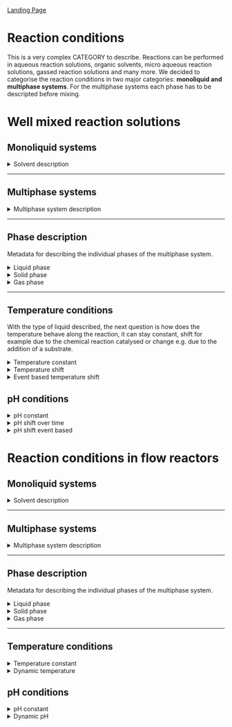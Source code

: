 [Landing Page](/Readme.md)

# Reaction conditions


This is a very complex CATEGORY to describe. Reactions can be performed in aqueous reaction solutions, organic solvents, micro aqueous reaction solutions, gassed reaction solutions and many more. We decided to categorise the reaction conditions in two major categories: __monoliquid and multiphase systems__. For the multiphase systems each phase has to be descripted before mixing.

# Well mixed reaction solutions


## Monoliquid systems

<details> <Summary>Solvent description</Summary>

### Solvent

Information on the characterization of the liquid phase.

- __description__
  - Type: string
  - Description: The solvent used in the reaction system, e.g. a buffered aqueous solution or an organic solvent

- __ionic_strength__
  - Type: posfloat
  - Description: Ionic strength calculated according to the dissolved ions in the solvent (__if_applicable__)
 
- __further_additives__
  - Type: string
  - Description: Further additive like cosolvents used to increase solubility of reactants, e.g. DMSO   

</details>

<hr>

## Multiphase systems

<details> <Summary>Multiphase system description</Summary>

### Phases

Information about how many phases are present in the multiphase system.

- __number_of_phases__
  - Type: posfloat
  - Description: Number of phases present in the system, if there is an aqueous and a gas phase present, the number is 2 

</details>

<hr/>

## Phase description

Metadata for describing the individual phases of the multiphase system.

<details> <Summary>Liquid phase</Summary>

### LiquidPhase

 If more then one liquid phase exist the metadata has to be recorded according to the number of liquid phases. 

- __type_of_liquid__
  - Type: string
  - Description: Description of the phase used in the reaction system 

- __amount_of_liquid__
  - Type: posfloat
  - Description: Which liquid amount is added to the reaction?

- __unit_of_liquid__
  - Type: string
  - Description: Unit of the added liquid, in case of aqueous liquids, millilitre are often used as unit, in case of organic solvents, mass is applied to refer to the solvent

</details>


<details> <Summary>Solid phase</Summary>

### SolidPhase

Definition of the solid phase used in the reaction.

- __type_of_solid__
  - Type: string
  - Description: Description of the phase used in the reaction system 

- __amount_of_solid__
  - Type: posfloat
  - Description: Mass of the solid used in the reaction solution
 
- __unit_of_solid__
  - Type: string
  - Description: Unit of the added solid. Grams, milligrams or microgram are often used as a unit.


</details>


<details> <Summary>Gas phase</Summary>

### GasPhase

Definition of the gas phase used in the reaction.

- __type_of_gas__
  - Type: string
  - Description: Description of the gas used in the system

- __amount_of_gas__
  - Type: posfloat
  - Description: Concentration of the gas in the gas phase. 

- __unit_of_gas__
  - Type: string
  - Description: Unit of the gas. Common units are volume percentage (Vol %), volume fraction (Vol/Vol), mole percentage (Mol %) or molar fraction (Mol/Mol).

</details>

<hr />

## Temperature conditions

With the type of liquid described, the next question is how does the temperature behave along the reaction, it can stay constant, shift for example due to the chemical reaction catalysed or change e.g. due to the addition of a substrate. 

<details> <Summary>Temperature constant</Summary>

### TemperatureConstant

The temperature, if constant, must be clearly defined.

- __temperature__
  - Type: posfloat
  - Description: The temperature during the reaction

- __temperature_unit__
  - Type: string
  - Description: The unit of the temperature, for example °C or K


</details>

<details> <Summary>Temperature shift</Summary>

### TemperatureShift

<a id="temperature-shift"></a>


If the temperature changes with the course of the reaction, this must be documented precisely.

- __temperature_unit__
  - Type: string
  - Description: The unit of the temperature, for example °C or K

- __temperature_beginning__
  - Type: posfloat
  - Description: The initial temperature of the reaction in the beginning

- __temperature_end__
  - Type: posfloat
  - Description: The temperature at the end of the reaction

- __temperature_at_XY__
  - Type: posfloat
  - Description: The temperature at a variable time point _XY_

- __time_at_XY__
  - Type: posfloat
  - Description: The time point of a respective temperature at a time _XY_

</details>

<details> <Summary>Event based temperature shift</Summary>

### EventBasedTemperatureShift

Description of the temperature, when an event causes the temperature change.

- __temperature_unit__
  - Type: string
  - Description: The unit of the temperature, for example °C or K

- __temperature_beginning__
  - Type: posfloat
  - Description: The initial temperature of the reaction in the beginning

- __temperature_at_event__
  - Type: posfloat
  - Description: The temperature which is present after a certain event has occured

- __event_description__
  - Type: string
  - Description: The event which caused the temperature change

- __time_at_XY__
  - Type: posfloat
  - Description: The time point of a respective temperature at a time _XY_

- __time_at_XY__
  - Type: posfloat
  - Description: The time point of a respective temperature at a time _XY_

</details>

## pH conditions

<details> <Summary>pH constant</Summary>

### pHConstant

<a id="pH-shift"></a>


Information about the pH value in the system, if the pH is constant over the course of the reaction.

- __pH_value__
  - Type: posfloat
  - Description: The value of the pH 

- __detected_in__
  - Type: string
  - Description: Solution in which the pH was measured (e.g. in buffer before addition to reaction)
 
- __detected_when__
  - Type: string
  - Description: Timepoint at which the pH was measured (e.g. at before, during or after the reaction)

</details>


<details> <Summary>pH shift over time</Summary>

### pHTimeDependentShift

<a id="pH-shift-time"></a>


Information about the pH value in the system, if there is a time dependent pH shift.

- __pH_start__
  - Type: posfloat
  - Description: The initial pH value

- __pH_end__
  - Type: string
  - Description: The final pH value

- __pH_at_XY__
  - Type: string
  - Description: The pH value at a certain point in time

</details>


<details> <Summary>pH shift event based</Summary>

### pHEventDependentShift

<a id="pH-shift-event"></a>


Information about the pH value in the system, if there is an event dependent pH shift.

- __pH_beginning__
  - Type: posfloat
  - Description: The initial pH value


- __pH_before_event__
  - Type: posfloat
  - Description: The pH which is present before a certain event has occured

- __pH_after_event__
  - Type: posfloat
  - Description: The pH which is present after a certain event has occured

- __event_description__
  - Type: string
  - Description: Description of the event causing the pH-shift

</details>


# Reaction conditions in flow reactors

## Monoliquid systems

<details> <Summary>Solvent description</Summary>

### Solvent

Information on the characterization of the liquid phase.

- __description__
  - Type: string
  - Description: The solvent used in the reaction system, e.g. a buffered aqueous solution or an organic solvent

- __ionic_strength__
  - Type: posfloat
  - Description: Ionic strength calculated according to the dissolved ions in the solvent (__if_applicable__)
 
- __further_additives__
  - Type: string
  - Description: Further additive like cosolvents used to increase solubility of reactants, e.g. DMSO   

</details>

<hr>

## Multiphase systems

<details> <Summary>Multiphase system description</Summary>

### Phases

Information about the phases in the multiphase system.

- __number_of_phases__
  - Type: posfloat
  - Description: Number of phases present in the system, if there is an aqueous and a gas phase present, the number is 2 

</details>


<hr>


## Phase description

Metadata for describing the individual phases of the multiphase system.

<details> <Summary>Liquid phase</Summary>

### LiquidPhase

 If more then one liquid phase exist the metadata has to be recorded according to the number of liquid phases. 

- __type_of_liquid__
  - Type: string
  - Description: Description of the phase used in the reaction system 

- __amount_of_liquid__
  - Type: posfloat
  - Description: Which liquid amount is added to the reaction?

- __unit_of_liquid__
  - Type: string
  - Description: Unit of the added liquid, in case of aqueous liquids, millilitre are often used as unit, in case of organic solvents, mass is applied to refer to the solvent

</details>


<details> <Summary>Solid phase</Summary>

### SolidPhase

Definition of the solid phase used in the reaction.

- __type_of_solid__
  - Type: string
  - Description: Description of the phase used in the reaction system 

- __amount_of_solid__
  - Type: posfloat
  - Description: Mass of the solid used in the reaction solution
 
- __unit_of_solid__
  - Type: string
  - Description: Unit of the added solid. Grams, milligrams or microgram are often used as a unit.


</details>


<details> <Summary>Gas phase</Summary>

### GasPhase

Definition of the gas phase used in the reaction.

- __type_of_gas__
  - Type: string
  - Description: Description of the gas used in the system

- __amount_of_gas__
  - Type: posfloat
  - Description: Concentration of the gas in the gas phase. 

- __unit_of_gas__
  - Type: string
  - Description: Unit of the gas. Common units are volume percentage (Vol %), volume fraction (Vol/Vol), mole percentage (Mol %) or molar fraction (Mol/Mol).

</details>

<hr />


## Temperature conditions

<details> <Summary>Temperature constant</Summary>

### TemperatureConstant

The temperature, if constant, must be clearly defined.

- __temperature__
  - Type: posfloat
  - Description: The temperature during the reaction

- __temperature_unit__
  - Type: string
  - Description: The unit of the temperature, for example °C or K


</details>


<details> <Summary>Dynamic temperature</Summary>

### DynamicTemperature

If there is a temperature gradient or different temperatures are measured in the system or over, these must be described as well as possible.

- __temperature_at_distance__
  - Type: posfloat
  - Description: The temperature during the reaction

- __temperature_unit__
  - Type: string
  - Description: The unit of the temperature, for example °C or K

- __distance__
  - Type: posfloat
  - Description: The distance at which the temperature was measured

- __distance_unit__
  - Type: posfloat
  - Description: The unit of the distance


</details>

## pH conditions

<details> <Summary>pH constant</Summary>

### pHConstant

Information about the pH value in the system, if the pH is constant over the course of the reaction.

- __pH_value__
  - Type: posfloat
  - Description: The value of the pH 

- __detected_in__
  - Type: string
  - Description: Solution in which the pH was measured (e.g. in buffer before addition to reaction)
 
- __detected_when__
  - Type: string
  - Description: Timepoint at which the pH was measured (e.g. at before, during or after the reaction)

</details>


<details> <Summary>Dynamic pH</Summary>

### DynmaicpH

If there is a pH gradient or different pHs are measured in the system or over time, these must be described as well as possible.

- __pH_at_distance__
  - Type: posfloat
  - Description: The pH during the reaction

- __distance__
  - Type: posfloat
  - Description: The distance at which the pH was measured

- __distance_unit__
  - Type: posfloat
  - Description: The unit of the distance

</details>





